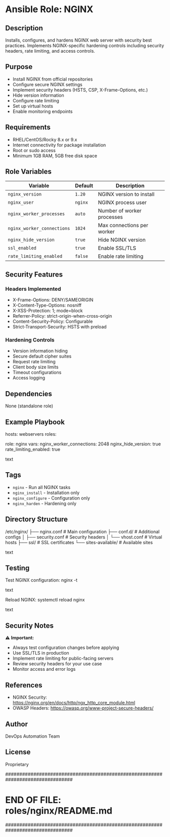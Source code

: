 # Ansible Role: NGINX

## Description

Installs, configures, and hardens NGINX web server with security best practices. Implements NGINX-specific hardening controls including security headers, rate limiting, and access controls.

## Purpose

- Install NGINX from official repositories
- Configure secure NGINX settings
- Implement security headers (HSTS, CSP, X-Frame-Options, etc.)
- Hide version information
- Configure rate limiting
- Set up virtual hosts
- Enable monitoring endpoints

## Requirements

- RHEL/CentOS/Rocky 8.x or 9.x
- Internet connectivity for package installation
- Root or sudo access
- Minimum 1GB RAM, 5GB free disk space

## Role Variables

| Variable | Default | Description |
|----------|---------|-------------|
| `nginx_version` | `1.20` | NGINX version to install |
| `nginx_user` | `nginx` | NGINX process user |
| `nginx_worker_processes` | `auto` | Number of worker processes |
| `nginx_worker_connections` | `1024` | Max connections per worker |
| `nginx_hide_version` | `true` | Hide NGINX version |
| `ssl_enabled` | `true` | Enable SSL/TLS |
| `rate_limiting_enabled` | `false` | Enable rate limiting |

## Security Features

### Headers Implemented
- X-Frame-Options: DENY/SAMEORIGIN
- X-Content-Type-Options: nosniff
- X-XSS-Protection: 1; mode=block
- Referrer-Policy: strict-origin-when-cross-origin
- Content-Security-Policy: Configurable
- Strict-Transport-Security: HSTS with preload

### Hardening Controls
- Version information hiding
- Secure default cipher suites
- Request rate limiting
- Client body size limits
- Timeout configurations
- Access logging

## Dependencies

None (standalone role)

## Example Playbook

hosts: webservers
roles:

role: nginx
vars:
nginx_worker_connections: 2048
nginx_hide_version: true
rate_limiting_enabled: true

text

## Tags

- `nginx` - Run all NGINX tasks
- `nginx_install` - Installation only
- `nginx_configure` - Configuration only
- `nginx_harden` - Hardening only

## Directory Structure

/etc/nginx/
├── nginx.conf # Main configuration
├── conf.d/ # Additional configs
│ ├── security.conf # Security headers
│ └── vhost.conf # Virtual hosts
├── ssl/ # SSL certificates
└── sites-available/ # Available sites

text

## Testing

Test NGINX configuration:
nginx -t

text

Reload NGINX:
systemctl reload nginx

text

## Security Notes

⚠️ **Important:**
- Always test configuration changes before applying
- Use SSL/TLS in production
- Implement rate limiting for public-facing servers
- Review security headers for your use case
- Monitor access and error logs

## References

- NGINX Security: https://nginx.org/en/docs/http/ngx_http_core_module.html
- OWASP Headers: https://owasp.org/www-project-secure-headers/

## Author

DevOps Automation Team

## License

Proprietary

################################################################################
# END OF FILE: roles/nginx/README.md
################################################################################